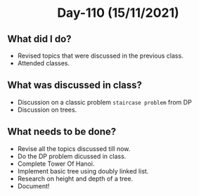  <h1 align="center"> Day-110 (15/11/2021) </h1> 
 
 ## What did I do? 
 - Revised topics that were discussed in the previous class.
 - Attended classes.
 
 ## What was discussed in class?
 - Discussion on a classic problem `staircase problem` from DP
 - Discussion on trees. 
 
 ## What needs to be done?
 - Revise all the topics discussed till now.
 - Do the DP problem dicussed in class.
 - Complete Tower Of Hanoi.
 - Implement basic tree using doubly linked list.
 - Research on height and depth of a tree.
 - Document!

